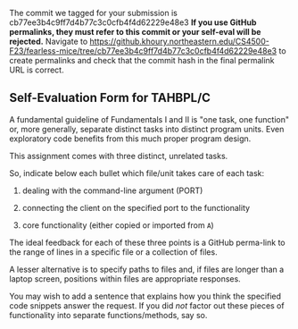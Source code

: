 The commit we tagged for your submission is cb77ee3b4c9ff7d4b77c3c0cfb4f4d62229e48e3
**If you use GitHub permalinks, they must refer to this commit or your self-eval will be rejected.**
Navigate to https://github.khoury.northeastern.edu/CS4500-F23/fearless-mice/tree/cb77ee3b4c9ff7d4b77c3c0cfb4f4d62229e48e3
to create permalinks and check that the commit hash in the final permalink URL is correct.

## Self-Evaluation Form for TAHBPL/C

A fundamental guideline of Fundamentals I and II is "one task, one
function" or, more generally, separate distinct tasks into distinct
program units. Even exploratory code benefits from this much proper
program design. 

This assignment comes with three distinct, unrelated tasks.

So, indicate below each bullet which file/unit takes care of each task:


1. dealing with the command-line argument (PORT)



2. connecting the client on the specified port to the functionality



3. core functionality (either copied or imported from `A`)



The ideal feedback for each of these three points is a GitHub
perma-link to the range of lines in a specific file or a collection of
files.

A lesser alternative is to specify paths to files and, if files are
longer than a laptop screen, positions within files are appropriate
responses.

You may wish to add a sentence that explains how you think the
specified code snippets answer the request. If you did *not* factor
out these pieces of functionality into separate functions/methods, say
so.


